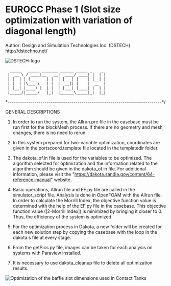# EUROCC Phase 1 (Slot size optimization with variation of diagonal length)

Author:
    Design and Simulation Technologies Inc. (DSTECH)
    http://dstechno.net/
    
![DSTECH-logo](https://user-images.githubusercontent.com/90314532/132682818-8f73eb73-3011-4087-acaa-628d57684561.jpg)
         
      _____   _____ _______ ______ _____ _    _ 
     |  __ \ / ____|__   __|  ____/ ____| |  | |
     | |  | | (___    | |  | |__ | |    | |__| |
     | |  | |\___ \   | |  |  __|| |    |  __  |
     | |__| |____) |  | |  | |___| |____| |  | |
     |_____/|_____/   |_|  |______\_____|_|  |_|
                                      
\*---------------------------------------------------------------------------*/
 
GENERAL DESCRIPTIONS

1. 	In order to run the system, the Allrun.pre file in the casebase must be run first for the blockMesh process. 
	If there are no geometry and mesh changes, there is no need to rerun.

2. 	In this system prepared for two-variable optimization, coordinates are given in the portscoord.template file located in the templatedir folder.

3. 	The dakota_of.in file is used for the variables to be optimized. 
	The algorithm selected for optimization and the information related to the algorithm should be given in the dakota_of.in file. 
	For additional information, please visit the "https://dakota.sandia.gov/content/64-reference-manual" website.

4. 	Basic operations, Allrun file and EF.py file are called in the simulator_script file. 
	Analysis is done in OpenFOAM with the Allrun file. 
	In order to calculate the Morrill Index, the objective function value is determined with the help of the EF.py file in the casebase. 
	This objective function value (|2-Morrill Index|) is minimized by bringing it closer to 0. Thus, the efficiency of the system is optimized.

5. 	For the optimization process in Dakota, a new folder will be created for each new solution step by copying the casebase with the loop in the dakota.s file at every stage.

6. 	From the getPics.py file, images can be taken for each analysis on systems with Paraview installed.

7.	It is necessary to use dakota_cleanup file to delete all optimization results.

![Optimization of the baffle slot dimensions used in Contact Tanks](https://user-images.githubusercontent.com/90314532/132671140-9f703918-b685-4813-95da-0d274da2dcfa.gif)
